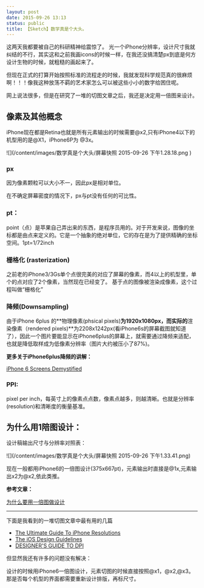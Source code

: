```yaml
---
layout: post
date: 2015-09-26 13:13
status: public
title: 【Sketch】数学真是个大头。
---
```


这两天我都要被自己的科研精神给震惊了。 光一个iPhone分辨率，设计尺寸我就纠结的不行，其实这和之前我画icons的时候一样，在我还没搞清楚px到底是何方设计生物的时候，就粗糙的画起来了。 

但现在正式的打算开始按照标准的流程走的时候，我就发现科学规范真的很麻烦啊！！！像我这种放荡不羁的艺术家怎么可以被这些小小的数字给困住呢。

网上说法很多，但是在研究了一堆的切图文章之后，我还是决定用一倍图来设计。

## 像素及其他概念

iPhone现在都是Retina也就是所有元素输出的时候需要@x2,只有iPhone4以下的机型用的是@X1，iPhone6P为 @3x。

![](/content/images/数学真是个大头/屏幕快照 2015-09-26 下午1.28.18.png
)

### **px**

因为像素颗粒可以大小不一，因此px是相对单位。

在不确定屏幕密度的情况下，px与pt没有任何的可比性。
 
### **pt：**

point（点）是苹果自己弄出来的东西，是程序员用的。对于开发来说，图像的坐标都是由点来定义的。它是一个抽象的绝对单位，它的存在是为了提供精确的坐标空间。1pt=1/72inch

### **栅格化 (rasterization)**

之前老的iPhone3/3Gs单个点很完美的对应了屏幕的像素，而4以上的机型里，单个的点对应了2个像素，当然现在已经变了。 
基于点的图像被渲染成像素，这个过程叫做“栅格化”

### **降频(Downsampling)**

由于iPhone 6plus 的**物理像素(phsical pixels)**为1920x1080px，而实际的**渲染像素（rendered pixels)**为2208x1242px(看iPhone6s的屏幕截图就知道了），因此一个图片要能显示在iPhone6plus的屏幕上，就需要通过降频来适配，也就是降低取样成为低像素分辨率（图片大约被压小了87%)。

**更多关于iPhone6plus降频的讲解：**

[iPhone 6 Screens Demystified](http://www.paintcodeapp.com/news/iphone-6-screens-demystified)

### **PPI:** 

pixel per inch，每英寸上的像素点点数，像素点越多，则越清晰。也就是分辨率(resolution)和清晰度的衡量基准。

## 为什么用1陪图设计： 

设计稿输出尺寸与分辨率对照表：

![](/content/images/数学真是个大头/屏幕快照 2015-09-26 下午1.33.41.png)

现在一般都用iPhone6的一倍图设计(375x667pt)，元素输出时直接是@1x,元素输出x2为@x2,依此类推。


**参考文章：**

[为什么要用一倍图做设计](http://www.ui.cn/detail/62249.html) 

***************

下面是我看到的一堆切图文章中最有用的几篇

* [The Ultimate Guide To iPhone Resolutions](http://www.paintcodeapp.com/news/ultimate-guide-to-iphone-resolutions)
* [The iOS Design Guidelines](http://iosdesign.ivomynttinen.com/)
* [DESIGNER'S GUIDE TO DPI](http://www.sebastien-gabriel.com/designers-guide-to-dpi/#menu)

但显然我还有许多的问题没有解决： 

设计的时候用iPhone6一倍图设计，元素切图的时候直接按照@x1，@x2,@x3。 那是否每个机型的界面都需要重新设计排版，再标尺寸。

